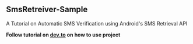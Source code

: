 ## SmsRetreiver-Sample
A Tutorial on Automatic SMS Verification using Android's SMS Retrieval API

**Follow tutorial on [dev.to](https://dev.to/kwabenberko/automatic-sms-verification-with-android-s-sms-retrieval-api-33bg) on how to use project**
